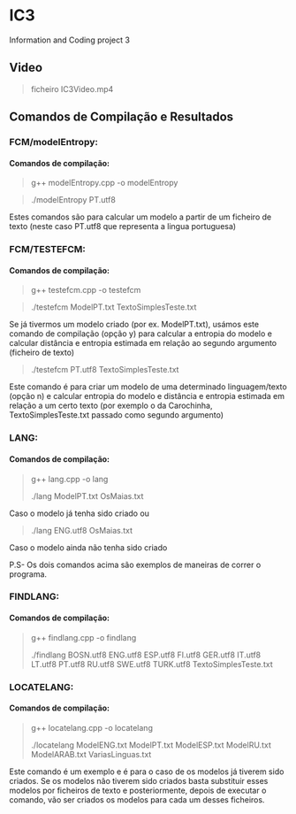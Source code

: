 # IC3
Information and Coding project 3

## Video 
> ficheiro IC3Video.mp4

## Comandos de Compilação e Resultados

### FCM/modelEntropy:
#### Comandos de compilação:
> g++ modelEntropy.cpp -o modelEntropy

>./modelEntropy PT.utf8

Estes comandos são para calcular um modelo a partir de um ficheiro de texto (neste caso PT.utf8 que representa a lingua portuguesa)

### FCM/TESTEFCM:
#### Comandos de compilação:
> g++ testefcm.cpp -o testefcm


> ./testefcm ModelPT.txt TextoSimplesTeste.txt

Se já tivermos um modelo criado (por ex. ModelPT.txt), usámos este comando de compilação 
(opção y) para calcular a entropia do modelo e calcular distância e entropia estimada 
em relação ao segundo argumento (ficheiro de texto) 

> ./testefcm PT.utf8 TextoSimplesTeste.txt

Este comando é para criar um modelo de uma determinado linguagem/texto (opção n) e
calcular entropia do modelo e distância e entropia estimada em relação a um certo texto
(por exemplo o da Carochinha, TextoSimplesTeste.txt passado como segundo argumento)

### LANG:
#### Comandos de compilação:
> g++ lang.cpp -o lang
>
> ./lang ModelPT.txt OsMaias.txt

Caso o modelo já tenha sido criado ou

> ./lang ENG.utf8 OsMaias.txt

Caso o modelo ainda não tenha sido criado

P.S- Os dois comandos acima são exemplos de maneiras de correr o programa.

### FINDLANG:
#### Comandos de compilação:
> g++ findlang.cpp -o findlang
> 
> ./findlang BOSN.utf8 ENG.utf8 ESP.utf8 FI.utf8 GER.utf8 IT.utf8 LT.utf8 PT.utf8 RU.utf8 SWE.utf8 TURK.utf8 TextoSimplesTeste.txt

### LOCATELANG:
#### Comandos de compilação:
> g++ locatelang.cpp -o locatelang
>
> ./locatelang ModelENG.txt ModelPT.txt ModelESP.txt ModelRU.txt ModelARAB.txt VariasLinguas.txt

Este comando é um exemplo e é para o caso de os modelos já tiverem sido criados. Se os modelos não tiverem sido criados basta substituir esses modelos por ficheiros de texto e posteriormente, depois de executar o comando, vão ser criados os modelos para cada um desses ficheiros.

